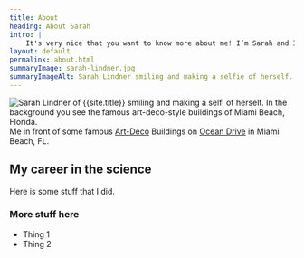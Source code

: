 ```yaml
---
title: About
heading: About Sarah
intro: |
    It's very nice that you want to know more about me! I’m Sarah and I am a researcher. I'm from Salzburg but I live in Graz; I live with my partner and our son.
layout: default
permalink: about.html
summaryImage: sarah-lindner.jpg
summaryImageAlt: Sarah Lindner smiling and making a selfie of herself. In the background you see the famous art-deco-style buildings of Miami Beach, Florida.
---
```


<picture>
    <source srcset="/assets/img/sarah-lindner.avif" type="image/avif" />
    <source srcset="/assets/img/sarah-lindner.webp" type="image/webp" />
    <img class="rounded" src="/assets/img/sarah-lindner.jpg" alt="Sarah Lindner of {{site.title}} smiling and making a selfi of herself. In the background you see the famous art-deco-style buildings of Miami Beach, Florida." decoding="async" />
    <figcaption>Me in front of some famous <a href="https://en.wikipedia.org/wiki/Art_Deco">Art-Deco</a> Buildings on <a href="https://en.wikipedia.org/wiki/Ocean_Drive_(South_Beach)https://en.wikipedia.org/wiki/Ocean_Drive_(South_Beach)">Ocean Drive</a> in Miami Beach, FL.</figcaption>
</picture>


## My career in the science

Here is some stuff that I did.

### More stuff here

- Thing 1
- Thing 2
